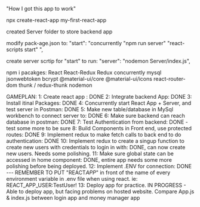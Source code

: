"How I got this app to work"

npx create-react-app my-first-react-app

created Server folder to store backend app

modify pack-age.json to:
"start": "concurrently \"npm run server\" \"react-scripts start\" ",

create server scrtip for "start" to run:
"server": "nodemon Server/index.js",

npm i pacakges:
React
React-Redux
Redux
concurrently
mysql
jsonwebtoken
bcrypt
@material-ui/core
@material-ui/icons
react-router-dom
thunk / redux-thunk
nodemon

GAMEPLAN:
1: Create react app : DONE
2: Integrate backend App: DONE
3: Install itinal Packages: DONE
4: Concurrently start React App + Server, and test server in Postman: DONE
5: Make new table/database in MySql workbench to connect server to: DONE
6: Make sure backend can reach database in postman: DONE
7: Test Authentication from backend: DONE - test some more to be sure
8: Build Components in Front end, use protected routes: DONE
9: Implement redux to make fetch calls to back end to do authentication: DONE
10: Implement redux to create a singup function to create new users with credentials to login in with: DONE, can now create new users. Needs some polishing.
11: Make sure global state can be accessed in home component: DONE, entire app needs some more polishing before being deployed.
12: Implement .ENV for connection: DONE --- REMEMBER TO PUT "REACT*APP*" in front of the name of every environment variable in .env file when using react. ie: REACT_APP_USER:TestUser!
13: Deploy app for practice. IN PROGRESS - Able to deploy app, but facing problems on hosted website. Compare App.js & index.js between login app and money manager app
